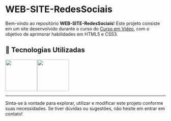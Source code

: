 # WEB-SITE-RedesSociais

Bem-vindo ao repositório **WEB-SITE-RedesSociais**! Este projeto consiste em um site desenvolvido durante o curso do [Curso em Vídeo](https://www.cursoemvideo.com), com o objetivo de aprimorar habilidades em HTML5 e CSS3.

## 🎨 Tecnologias Utilizadas

<img src="https://github.com/Anmol-Baranwal/Cool-GIFs-For-GitHub/assets/74038190/29fd6286-4e7b-4d6c-818f-c4765d5e39a9" width="100"><img src="https://github.com/Anmol-Baranwal/Cool-GIFs-For-GitHub/assets/74038190/67f477ed-6624-42da-99f0-1a7b1a16eecb" width="100">

<hr />

Sinta-se à vontade para explorar, utilizar e modificar este projeto conforme suas necessidades. Se tiver dúvidas ou sugestões, não hesite em entrar em contato!
